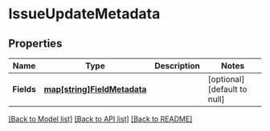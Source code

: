 # IssueUpdateMetadata

## Properties
Name | Type | Description | Notes
------------ | ------------- | ------------- | -------------
**Fields** | [**map[string]FieldMetadata**](FieldMetadata.md) |  | [optional] [default to null]

[[Back to Model list]](../README.md#documentation-for-models) [[Back to API list]](../README.md#documentation-for-api-endpoints) [[Back to README]](../README.md)


